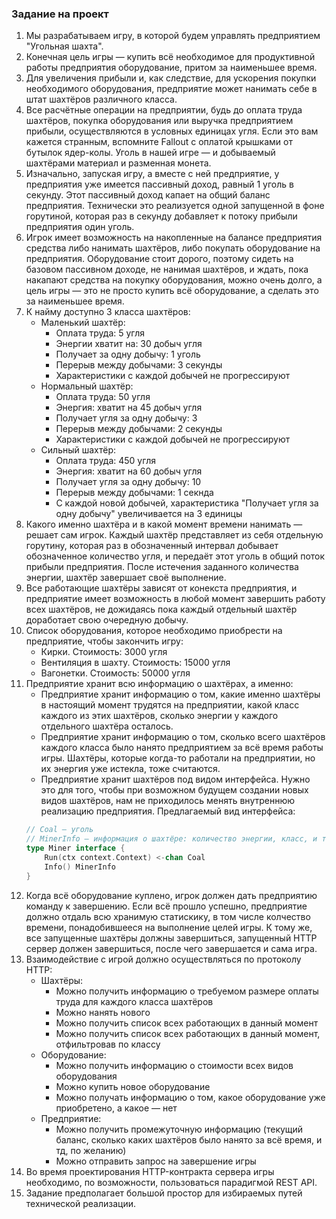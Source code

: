 ### Задание на проект
1. Мы разрабатываем игру, в которой будем управлять предприятием "Угольная шахта".
2. Конечная цель игры — купить всё необходимое для продуктивной работы предприятия оборудование, притом за наименьшее время.
3. Для увеличения прибыли и, как следствие, для ускорения покупки необходимого оборудования, предприятие может нанимать себе в штат шахтёров различного класса.
4. Все расчётные операции на предприятии, будь до оплата труда шахтёров, покупка оборудования или выручка предприятием прибыли, осуществляются в условных единицах угля. Если это вам кажется странным, вспомните Fallout с оплатой крышками от бутылок ядер-колы. Уголь в нашей игре — и добываемый шахтёрами материал и разменная монета.
5. Изначально, запуская игру, а вместе с ней предприятие, у предприятия уже имеется пассивный доход, равный 1 уголь в секунду. Этот пассивный доход капает на общий баланс предприятия. Технически это реализуется одной запущенной в фоне горутиной, которая раз в секунду добавляет к потоку прибыли предприятия один уголь.
6. Игрок имеет возможность на накопленные на балансе предприятия средства либо нанимать шахтёров, либо покупать оборудование на предприятия. Оборудование стоит дорого, поэтому сидеть на базовом пассивном доходе, не нанимая шахтёров, и ждать, пока накапают средства на покупку оборудования, можно очень долго, а цель игры — это не просто купить всё оборудование, а сделать это за наименьшее время.
7. К найму доступно 3 класса шахтёров:
    - Маленький шахтёр:
        - Оплата труда: 5 угля
        - Энергии хватит на: 30 добыч угля
        - Получает за одну добычу: 1 уголь
        - Перерыв между добычами: 3 секунды
        - Характеристики с каждой добычей не прогрессируют
    - Нормальный шахтёр:
        - Оплата труда: 50 угля
        - Энергия: хватит на 45 добыч угля
        - Получает угля за одну добычу: 3
        - Перерыв между добычами: 2 секунды
        - Характеристики с каждой добычей не прогрессируют
    - Сильный шахтёр:
        - Оплата труда: 450 угля
        - Энергия: хватит на 60 добыч угля
        - Получает угля за одну добычу: 10
        - Перерыв между добычами: 1 секнда
        - С каждой новой добычей, характеристика "Получает угля за одну добычу" увеличивается на 3 единицы
8. Какого именно шахтёра и в какой момент времени нанимать — решает сам игрок. Каждый шахтёр представляет из себя отдельную горутину, которая раз в обозначенный интервал добывает обозначенное количество угля, и передаёт этот уголь в общий поток прибыли предприятия. После истечения заданного количества энергии, шахтёр завершает своё выполнение.
9. Все работающие шахтёры зависят от конекста предприятия, и предприятие имеет возможность в любой момент завершить работу всех шахтёров, не дожидаясь пока каждый отдельный шахтёр доработает свою очередную добычу.
10. Список оборудования, которое необходимо приобрести на предприятие, чтобы закончить игру:
    - Кирки. Стоимость: 3000 угля
    - Вентиляция в шахту. Стоимость: 15000 угля
    - Вагонетки. Стоимость: 50000 угля
11. Предприятие хранит всю информацию о шахтёрах, а именно:
    - Предприятие хранит информацию о том, какие именно шахтёры в настоящий момент трудятся на предприятии, какой класс каждого из этих шахтёров, сколько энергии у каждого отдельного шахтёра осталось.
    - Предприятие хранит информацию о том, сколько всего шахтёров каждого класса было нанято предприятием за всё время работы игры. Шахтёры, которые когда-то работали на предприятии, но их энергия уже истекла, тоже считаются.
    - Предприятие хранит шахтёров под видом интерфейса. Нужно это для того, чтобы при возможном будущем создании новых видов шахтёров, нам не приходилось менять внутреннюю реализацию предприятия. Предлагаемый вид интерфейса:
    ```go
    // Coal — уголь
    // MinerInfo — информация о шахтёре: количество энергии, класс, и т.д.
    type Miner interface {
	    Run(ctx context.Context) <-chan Coal
	    Info() MinerInfo
    }
    ```
12. Когда всё оборудование куплено, игрок должен дать предприятию команду к завершению. Если всё прошло успешно, предприятие должно отдаль всю хранимую статискику, в том числе колчество времени, понадобившееся на выполнение целей игры. К тому же, все запущенные шахтёры должны завершиться, запущенный HTTP сервер должен завершиться, после чего завершается и сама игра.
13. Взаимодействие с игрой должно осуществляться по протоколу HTTP:
    - Шахтёры:
        - Можно получить информацию о требуемом размере оплаты труда для каждого класса шахтёров
        - Можно нанять нового
        - Можно получить список всех работающих в данный момент
        - Можно получить список всех работающих в данный момент, отфильтровав по классу
    - Оборудование:
        - Можно получить информацию о стоимости всех видов оборудования
        - Можно купить новое оборудование
        - Можно получать информацию о том, какое оборудование уже приобретено, а какое — нет
    - Предприятие:
        - Можно получить промежуточную информацию (текущий баланс, сколько каких шахтёров было нанято за всё время, и тд, по желанию)
        - Можно отправить запрос на завершение игры
14. Во время проектирования HTTP-контракта сервера игры необходимо, по возможности, пользоваться парадигмой REST API.
15. Задание предполагает большой простор для избираемых путей технической реализации.
